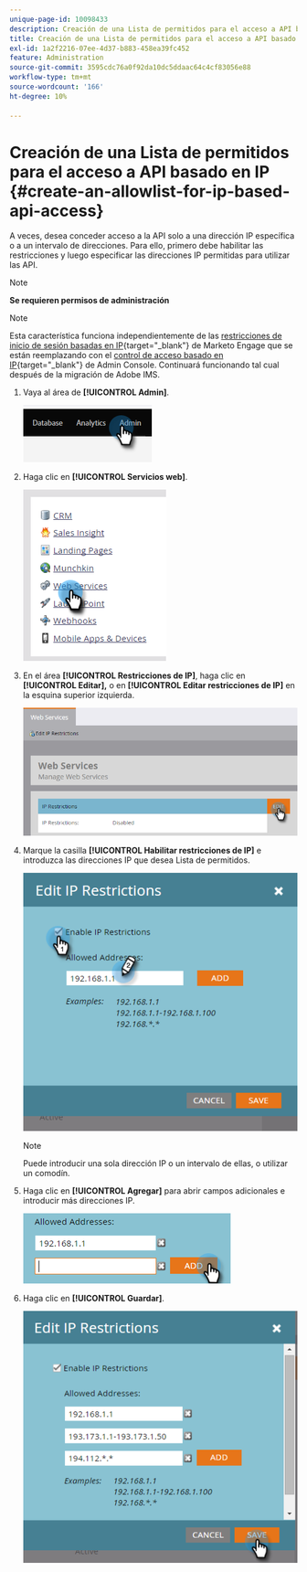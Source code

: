 ```yaml
---
unique-page-id: 10098433
description: Creación de una Lista de permitidos para el acceso a API basado en IP - Documentos de Marketo - Documentación del producto
title: Creación de una Lista de permitidos para el acceso a API basado en IP
exl-id: 1a2f2216-07ee-4d37-b883-458ea39fc452
feature: Administration
source-git-commit: 3595cdc76a0f92da10dc5ddaac64c4cf83056e88
workflow-type: tm+mt
source-wordcount: '166'
ht-degree: 10%

---
```


# Creación de una Lista de permitidos para el acceso a API basado en IP {#create-an-allowlist-for-ip-based-api-access}

A veces, desea conceder acceso a la API solo a una dirección IP específica o a un intervalo de direcciones. Para ello, primero debe habilitar las restricciones y luego especificar las direcciones IP permitidas para utilizar las API.

>[!NOTE]
>
>**Se requieren permisos de administración**

>[!NOTE]
>
>Esta característica funciona independientemente de las [restricciones de inicio de sesión basadas en IP](https://experienceleague.adobe.com/es/docs/marketo/using/product-docs/administration/settings/restrict-marketo-logins-based-on-ip){target="_blank"} de Marketo Engage que se están reemplazando con el [control de acceso basado en IP](https://helpx.adobe.com/es/enterprise/using/ip-based-access.html){target="_blank"} de Admin Console. Continuará funcionando tal cual después de la migración de Adobe IMS.

1. Vaya al área de **[!UICONTROL Admin]**.

   ![](assets/create-an-allowlist-for-ip-based-api-access-1.png)

1. Haga clic en **[!UICONTROL Servicios web]**.

   ![](assets/create-an-allowlist-for-ip-based-api-access-2.png)

1. En el área **[!UICONTROL Restricciones de IP]**, haga clic en **[!UICONTROL Editar],** o en **[!UICONTROL Editar restricciones de IP]** en la esquina superior izquierda.

   ![](assets/create-an-allowlist-for-ip-based-api-access-3.png)

1. Marque la casilla **[!UICONTROL Habilitar restricciones de IP]** e introduzca las direcciones IP que desea Lista de permitidos.

   ![](assets/create-an-allowlist-for-ip-based-api-access-4.png)

   >[!NOTE]
   >
   >Puede introducir una sola dirección IP o un intervalo de ellas, o utilizar un comodín.

1. Haga clic en **[!UICONTROL Agregar]** para abrir campos adicionales e introducir más direcciones IP.

   ![](assets/create-an-allowlist-for-ip-based-api-access-5.png)

1. Haga clic en **[!UICONTROL Guardar]**.

   ![](assets/create-an-allowlist-for-ip-based-api-access-6.png)

